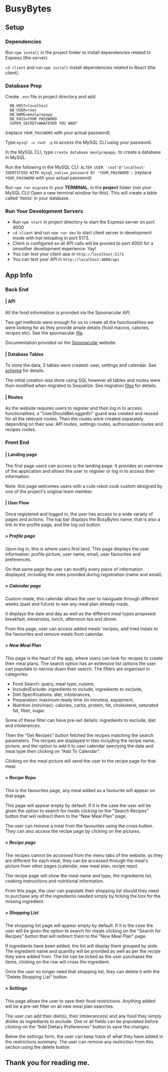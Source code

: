 # BusyBytes

## Setup

### Dependencies

Run `npm install` in the project folder to install dependencies related to Express (the server).

`cd client` and run `npm install` install dependencies related to React (the client).

### Database Prep

Create `.env` file in project directory and add

```
  DB_HOST=localhost
  DB_USER=root
  DB_NAME=mealprepapp
  DB_PASS=YOUR PASSWORD
  SUPER_SECRET=WHATEVER YOU WANT
```

(replace `YOUR_PASSWORD` with your actual password)

Type `mysql -u root -p` to access the MySQL CLI using your password.

In the MySQL CLI, type `create database mealprepapp;` to create a database in MySQL.

Run the following in the MySQL CLI: `ALTER USER 'root'@'localhost' IDENTIFIED WITH mysql_native_password BY 'YOUR_PASSWORD';` (replace `YOUR_PASSWORD` with your actual password)

Run `npm run migrate` in your **TERMINAL**, in the **project** folder (not your MySQL CLI! Open a new terminal window for this). This will create a table called 'items' in your database.

### Run Your Development Servers

- Run `npm start` in project directory to start the Express server on port 4000
- `cd client` and run `npm run dev` to start client server in development mode with hot reloading in port 5173.
- Client is configured so all API calls will be proxied to port 4000 for a smoother development experience. Yay!
- You can test your client app in `http://localhost:5173`
- You can test your API in `http://localhost:4000/api`

## App Info

### Back End

#### | API

All the food informatiion is provided via the Spoonacular API. 

Two get methods were enough for us to create all the functionalities we were looking for as they provide ample details (food macros, calories, recipes etc). See the spoonacular [file](/services/spoonacular.js).

Documentation provided on the [Spoonacular](https://spoonacular.com/food-api/docs) website.

#### | Database Tables

To store the data, 3 tables were created: user, settings and calendar. See [schema](/DatabaseSchema.PNG) for details.

The initial creation was done using SQL however all tables and routes were then modified when migrated to Sequelize. See migration [files](/migrations) for details.

#### | Routes

As the website requires users to register and then log in to access functionalities, a "UserShouldBeLoggedIn" guard was created and reused for all the relevant routes.
Then the routes were created separately depending on their use: API routes, settings routes, authorisation routes and recipes routes.

### Front End

#### | Landing page

The first page users can access is the landing page. It provides an overview of the application and allows the user to register or log in to access their information.

Note: this page welcomes users with a cute robot cook custom designed by one of the project's original team member.

#### | User Flow

Once registered and logged in, the user has access to a wide variety of pages and actions.
The top bar displays the BusyBytes name, that is also a link to the profile page, and the log out button.

##### > Profile page

Upon log in, this is where users first land.
This page displays the user information: profile picture, user name, email, user favourites and preferences.
 
On that same page the user can modify every piece of information displayed, including the ones provided during registration (name and email). 

##### > Calendar page

Custom made, this calendar allows the user to naviguate through different weeks (past and future) to see any meal plan already made.

It displays the date and day as well as the different meal types proposed: breakfast, elevensies, lunch, afternoon tea and dinner.

From this page, user can access added meals' recipes, add tried meals to the favourites and remove meals from calendar.

##### > New Meal Plan

This page is the heart of the app, where users can look for recipes to create their meal plans. The search option has an extensive list options the user can populate to narrow down their search.
The filters are organised in categories:

* Food Search: query, meal type, cuisine,
* Include/Exclude: ingredients to include, ingredients to exclude,
* Diet Specifications: diet, intolerances,
* Preparation: maximum ready time (in minutes), equipment,
* Nutrition (min/max): calories, carbs, protein, fat, cholesterol, saturated fat, fiber, sugar.

Some of these filter can have pre-set details: ingredients to exclude, diet and intolerances.

Then the "Get Recipes" button fetched the recipes matching the search parameters. The recipes are displayed in tiles including the recipe name, picture, and the option to add it to user calendar speciying the date and meal type then clicking on "Add To Calendar".

Clicking on the meal picture will send the user to the recipe page for that meal.

##### > Recipe Repo

This is the favourites page, any meal added as a favourite will appear on that page.

This page will appear empty by default. If it is the case the user will be given the option to search for meals clicking on the "Search Recipes" button that will redirect them to the "New Meal Plan" page.

The user can remove a meal from the favourites using the cross button. They can also access the recipe page by clicking on the pictures.

##### > Recipe page

The recipes cannot be accessed from the menu tabs of the website, as they are different for each meal, they can be accessed through the meal's picture from other pages (calendar, new meal plan, recipe repo).

The recipe page will show the meal name and type, the ingredients list, cooking instructions and nutritional information.

From this page, the user can populate their shopping list should they need to purchase any of the ingredients needed simply by ticking the box for the missing ingredient. 

##### > Shopping List

The shopping list page will appear empty by default. If it is the case the user will be given the option to search for meals clicking on the "Search for Recipes" button that will redirect them to the "New Meal Plan" page.

If ingredients have been added, the list will display them grouped by aisle. The ingredient name and quantity will be provided as well as per the recipe they were added from.
The list can be ticked as the user purchases the items, clicking on the row will cross the ingredient.

Once the user no longer need that shopping list, they can delete it with the "Delete Shopping List" button.

##### > Settings

This page allows the user to save their food restrictions. Anything added will be a pre-set filter on all new meal plan searches.

The user can add their diet(s), their intolerance(s) and any food they simply dislike as ingredients to exclude. One or all fields can be populated before clicking on the "Add Dietary Preferences" button to save the changes.

Below the settings form, the user can keep track of what they have added in the restrictions summary. The user can remove any restriction from this section using the delete button.


## Thank you for reading me.
